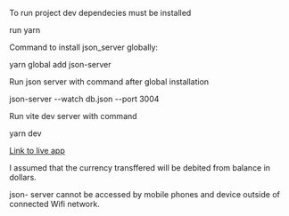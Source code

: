 To run project dev dependecies must be installed

<!--- To Install dependecies: -->

run yarn

Command to install json_server globally:

yarn global add json-server

Run json server with command after global installation

json-server --watch db.json --port 3004

Run vite dev server with command

yarn dev

[Link to live app](https://kudifrontend-challenge.netlify.app/)

<!--- Assumptions made -->

I assumed that the currency transffered will be debited from balance in dollars.

<!--- Limitations -->

json- server cannot be accessed by mobile phones and device outside of connected Wifi network.
